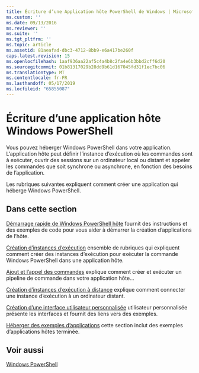 ```yaml
---
title: Écriture d’une Application hôte PowerShell de Windows | Microsoft Docs
ms.custom: ''
ms.date: 09/13/2016
ms.reviewer: ''
ms.suite: ''
ms.tgt_pltfrm: ''
ms.topic: article
ms.assetid: 81aeafad-dbc3-4712-8bb9-e6a417be260f
caps.latest.revision: 15
ms.openlocfilehash: 1aaf936aa22af5c4a4b8c2fa4e6b3bbd2cff6d20
ms.sourcegitcommit: 01b81317029b28dd9b61d167045fd31f1ec7bc06
ms.translationtype: MT
ms.contentlocale: fr-FR
ms.lasthandoff: 05/17/2019
ms.locfileid: "65855087"
---
```

# <a name="writing-a-windows-powershell-host-application"></a>Écriture d’une application hôte Windows PowerShell

Vous pouvez héberger Windows PowerShell dans votre application. L’application hôte peut définir l’instance d’exécution où les commandes sont à exécuter, ouvrir des sessions sur un ordinateur local ou distant et appeler les commandes que soit synchrone ou asynchrone, en fonction des besoins de l’application.

Les rubriques suivantes expliquent comment créer une application qui héberge Windows PowerShell.

## <a name="in-this-section"></a>Dans cette section

[Démarrage rapide de Windows PowerShell hôte](./windows-powershell-host-quickstart.md) fournit des instructions et des exemples de code pour vous aider à démarrer la création d’applications de l’hôte.

[Création d’instances d’exécution](./creating-runspaces.md) ensemble de rubriques qui expliquent comment créer des instances d’exécution pour exécuter la commande Windows PowerShell dans une application hôte.

[Ajout et l’appel des commandes](./adding-and-invoking-commands.md) explique comment créer et exécuter un pipeline de commande dans votre application hôte...

[Création d’instances d’exécution à distance](./creating-remote-runspaces.md) explique comment connecter une instance d’exécution à un ordinateur distant.

[Création d’une interface utilisateur personnalisée](./creating-a-custom-user-interface.md) utilisateur personnalisée présente les interfaces et fournit des liens vers des exemples.

[Héberger des exemples d’applications](./host-application-samples.md) cette section inclut des exemples d’applications hôtes terminée.

## <a name="see-also"></a>Voir aussi

[Windows PowerShell](http://msdn.microsoft.com/en-us/b41a2af3-aec1-402d-8e18-c2c26be461ff)

